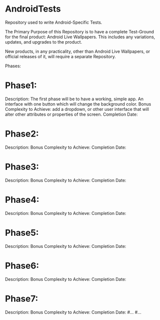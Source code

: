 # AndroidTests
Repository used to write Android-Specific Tests.

The Primary Purpose of this Repository is to have a complete Test-Ground for the final product: Android Live Wallpapers.
  This includes any variations, updates, and upgrades to the product.
  
New products, in any practicality, other than Android Live Wallpapers, or official releases of it, will require a separate Repository.

Phases:
# Phase1:
  Description: The first phase will be to have a working, simple app. An interface with one button which will change the background color.
  Bonus Complexity to Achieve: add a dropdown, or other user interface that will alter other attributes or properties of the screen.
  Completion Date:
# Phase2:
  Description: 
  Bonus Complexity to Achieve: 
  Completion Date:
# Phase3:
  Description: 
  Bonus Complexity to Achieve: 
  Completion Date:
# Phase4:
  Description: 
  Bonus Complexity to Achieve: 
  Completion Date:
# Phase5:
  Description: 
  Bonus Complexity to Achieve: 
  Completion Date:
# Phase6:
  Description: 
  Bonus Complexity to Achieve: 
  Completion Date:
# Phase7:
  Description: 
  Bonus Complexity to Achieve: 
  Completion Date: 
#...
#...
 
